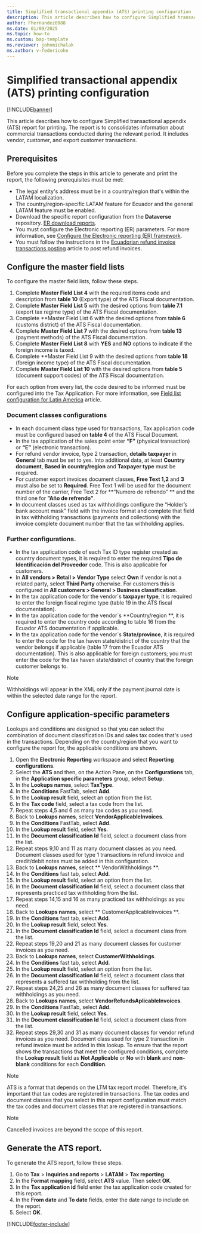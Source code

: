 ```yaml
---
title: Simplified transactional appendix (ATS) printing configuration
description: This article describes how to configure Simplified transactional appendix (ATS) report for printing. 
author: Fhernandez0088
ms.date: 01/09/2025
ms.topic: how-to
ms.custom: bap-template
ms.reviewer: johnmichalak
ms.author: v-federicohe 
---
```


# Simplified transactional appendix (ATS) printing configuration

[!INCLUDE[banner](../../includes/banner.md)]

This article describes how to configure Simplified transactional appendix (ATS) report for printing. The report is to consolidates information about commercial transactions conducted during the relevant period. It includes vendor, customer, and export customer transactions.

## Prerequisites

Before you complete the steps in this article to generate and print the report, the following prerequisites must be met: 

- The legal entity's address must be in a country/region that's within the LATAM localization. 
- The country/region-specific LATAM feature for Ecuador and the general LATAM feature must be enabled.
- Download the specific report configuration from the **Dataverse** repository. 
[ER download reports](../../global/workspace/gsw-import-er-config-dataverse.md).
- You must configure the Electronic reporting (ER) parameters. For more information, see [Configure the Electronic reporting (ER) framework](../../../fin-ops-core/dev-itpro/analytics/electronic-reporting-er-configure-parameters.md). 
- You must follow the instructions in the [Ecuadorian refund invoice transactions posting](ltm-Ecuadorian-refund-invoice.md) article to post refund invoices.

## Configure the master field lists

To configure the master field lists, follow these steps.

1. Complete **Master Field List 4** with the required items code and description from **table 10** (Export type) of the ATS Fiscal documentation.
1. Complete **Master Field List 5** with the desired options from **table 7.1** (export tax regime type) of the ATS Fiscal documentation.
1. Complete **Master Field List 6 with the desired options from **table 6** (customs district) of the ATS Fiscal documentation.
1. Complete **Master Field List 7** with the desired options from **table 13** (payment methods) of the ATS Fiscal documentation.
1. Complete **Master Field List 8** with **YES** and **NO** options to indicate if the foreign income is taxed.
1. Complete **Master Field List 9 with the desired options from **table 18** (foreign income type) of the ATS Fiscal documentation.
1. Complete **Master Field List 10** with the desired options from **table 5** (document support codes) of the ATS Fiscal documentation.

For each option from every list, the code desired to be informed must be configured into the Tax Application. For more information, see [Field list configuration for Latin America](ltm-core-field-master-lists.md) article.

### Document classes configurations

- In each document class type used for transactions, Tax application code must be configured based on **table 4** of the ATS Fiscal Document.
- In the tax application of the sales point enter **“F”** (physical transaction) or **“E”** (electronic transaction).
- For refund vendor invoice, type 2 transaction, **details taxpayer** in **General** tab must be set to yes. Into additional data, at least **Country document**, **Based in country/region** and **Taxpayer type** must be required.
- For customer export invoices document classes, **Free Text 1,2** and **3** must also be set to **Required**. Free Text 1 will be used for the document number of the carrier, Free Text 2 for **”Numero de refrendo” ** and the third one for **”Año de refrendo”**.
- In document classes used as tax withholdings configure the “Holder’s bank account mask” field with the invoice format and complete that field in tax withholding transactions (payments and collections) with the invoice complete document number that the tax withholding applies.

### Further configurations.

- In the tax application code of each Tax ID type register created as country document types, it is required to enter the required **Tipo de Identificación del Proveedor** code. This is also applicable for customers.
- In **All vendors > Retail > Vendor Type** select **Own** if vendor is not a related party, select **Third Party** otherwise. For customers this is configured in **All customers > General > Business classification**.
- In the tax application code for the vendor´s **taxpayer type**, it is required to enter the foreign fiscal regime type (table 19 in the ATS fiscal documentation).
- In the tax application code for the vendor´s **Country/region **, it is required to enter the country code according to table 16 from the Ecuador ATS documentation if applicable.
- In the tax application code for the vendor´s **State/province**, it is required to enter the code for the tax haven state/district of the country that the vendor belongs if applicable (table 17 from the Ecuador ATS documentation). This is also applicable for foreign customers; you must enter the code for the tax haven state/district of country that the foreign customer belongs to.
	
> [!NOTE]
> Withholdings will appear in the XML only if the payment journal date is within the selected date range for the report.

## Configure application-specific parameters

Lookups and conditions are designed so that you can select the combination of document classification IDs and sales tax codes that's used in the transactions. Depending on the country/region that you want to configure the report for, the applicable conditions are shown.

1. Open the **Electronic Reporting** workspace and select **Reporting configurations**.
1. Select the **ATS** and then, on the Action Pane, on the **Configurations** tab, in the **Application specific parameters** group, select **Setup**.
1. In the **Lookups names**, select **TaxType**.
1. In the **Conditions** FastTab, select **Add**.
1. In the **Lookup result** field, select an option from the list. 
1. In the **Tax code** field, select a tax code from the list. 
1. Repeat steps 4,5 and 6 as many tax codes as you need.
1. Back to **Lookups names**, select **VendorApplicableInvoices**.
1. In the **Conditions** FastTab, select **Add**.
1. In the **Lookup result** field, select **Yes**. 
1. In the **Document classification Id** field, select a document class from the list. 
1. Repeat steps 9,10 and 11 as many document classes as you need. Document classes used for type 1 transactions in refund invoice and credit/debit notes must be added in this configuration.
1. Back to **Lookups names**, select ** VendorWithholdings **.
1. In the **Conditions** fast tab, select **Add**.
1. In the **Lookup result** field, select an option from the list. 
1. In the **Document classification Id** field, select a document class that represents practiced tax withholding from the list.
1. Repeat steps 14,15 and 16 as many practiced tax withholdings as you need.
1. Back to **Lookups names**, select ** CustomerApplicableInvoices **.
1. In the **Conditions** fast tab, select **Add**.
1. In the **Lookup result** field, select **Yes**. 
1. In the **Document classification Id** field, select a document class from the list. 
1. Repeat steps 19,20 and 21 as many document classes for customer invoices as you need.
1. Back to **Lookups names**, select **CustomerWithholdings**.
1. In the **Conditions** fast tab, select **Add**.
1. In the **Lookup result** field, select an option from the list. 
1. In the **Document classification Id** field, select a document class that represents a suffered tax withholding from the list.
1. Repeat steps 24,25 and 26 as many document classes for suffered tax withholdings as you need.
1. Back to **Lookups names**, select **VendorRefundsAplicableInvoices**.
1. In the **Conditions** FastTab, select **Add**.
1. In the **Lookup result** field, select **Yes**. 
1. In the **Document classification Id** field, select a document class from the list. 
1. Repeat steps 29,30 and 31 as many document classes for vendor refund invoices as you need. Document class used for type 2 transaction in refund invoice must be added in this lookup.
To ensure that the report shows the transactions that meet the configured conditions, complete the **Lookup result** field as **Not Applicable** or **No** with **blank** and **non-blank** conditions for each **Condition**.

> [!NOTE]
> ATS is a format that depends on the LTM tax report model. Therefore, it's important that tax codes are registered in transactions. The tax codes and document classes that you select in this report configuration must match the tax codes and document classes that are registered in transactions.

> [!NOTE]
> Cancelled invoices are beyond the scope of this report.

## Generate the ATS report.

To generate the ATS report, follow these steps.

1. Go to **Tax** > **Inquiries and reports** > **LATAM** > **Tax reporting**.
1. In the **Format mapping** field, select **ATS** value. Then select **OK**.
1. In the **Tax application id** field enter the tax application code created for this report.
1. In the **From date** and **To date** fields, enter the date range to include on the report.
1. Select **OK**.

[!INCLUDE[footer-include](../../../includes/footer-banner.md)]
